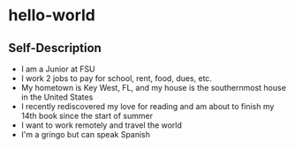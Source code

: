 # hello-world
## Self-Description

- I am a Junior at FSU
- I work 2 jobs to pay for school, rent, food, dues, etc.
- My hometown is Key West, FL, and my house is the southernmost house in the United States
- I recently rediscovered my love for reading and am about to finish my 14th book since the start of summer
- I want to work remotely and travel the world
- I'm a gringo but can speak Spanish 
